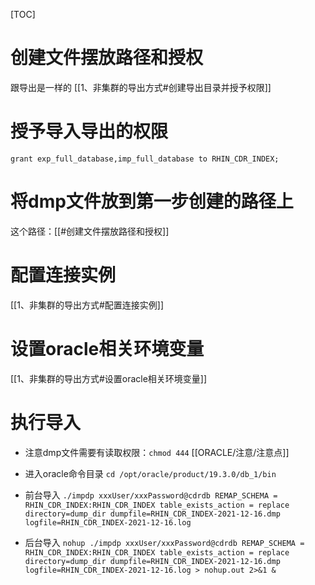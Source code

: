 [TOC]

# 创建文件摆放路径和授权
跟导出是一样的 [[1、非集群的导出方式#创建导出目录并授予权限]]

# 授予导入导出的权限
`grant exp_full_database,imp_full_database to RHIN_CDR_INDEX;`

# 将dmp文件放到第一步创建的路径上
这个路径：[[#创建文件摆放路径和授权]]

# 配置连接实例
[[1、非集群的导出方式#配置连接实例]]

# 设置oracle相关环境变量
[[1、非集群的导出方式#设置oracle相关环境变量]]

# 执行导入
* 注意dmp文件需要有读取权限：`chmod 444` [[ORACLE/注意/注意点]]

* 进入oracle命令目录
`cd /opt/oracle/product/19.3.0/db_1/bin`

* 前台导入
`./impdp xxxUser/xxxPassword@cdrdb REMAP_SCHEMA = RHIN_CDR_INDEX:RHIN_CDR_INDEX table_exists_action = replace directory=dump_dir dumpfile=RHIN_CDR_INDEX-2021-12-16.dmp logfile=RHIN_CDR_INDEX-2021-12-16.log`

* 后台导入
`nohup ./impdp xxxUser/xxxPassword@cdrdb REMAP_SCHEMA = RHIN_CDR_INDEX:RHIN_CDR_INDEX table_exists_action = replace directory=dump_dir dumpfile=RHIN_CDR_INDEX-2021-12-16.dmp logfile=RHIN_CDR_INDEX-2021-12-16.log > nohup.out 2>&1 &`